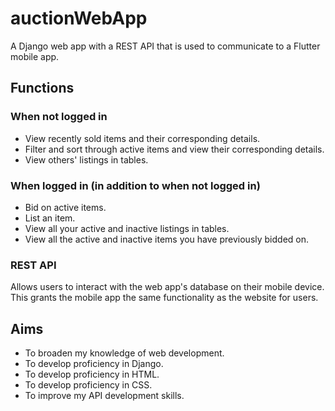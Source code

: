 # auctionWebApp
A Django web app with a REST API that is used to communicate to a Flutter mobile app.

## Functions
### When not logged in
- View recently sold items and their corresponding details.
- Filter and sort through active items and view their corresponding details.
- View others' listings in tables.

### When logged in (in addition to when not logged in)
- Bid on active items.
- List an item.
- View all your active and inactive listings in tables.
- View all the active and inactive items you have previously bidded on.

### REST API
Allows users to interact with the web app's database on their mobile device.
This grants the mobile app the same functionality as the website for users.

## Aims
- To broaden my knowledge of web development.
- To develop proficiency in Django.
- To develop proficiency in HTML.
- To develop proficiency in CSS.
- To improve my API development skills.

